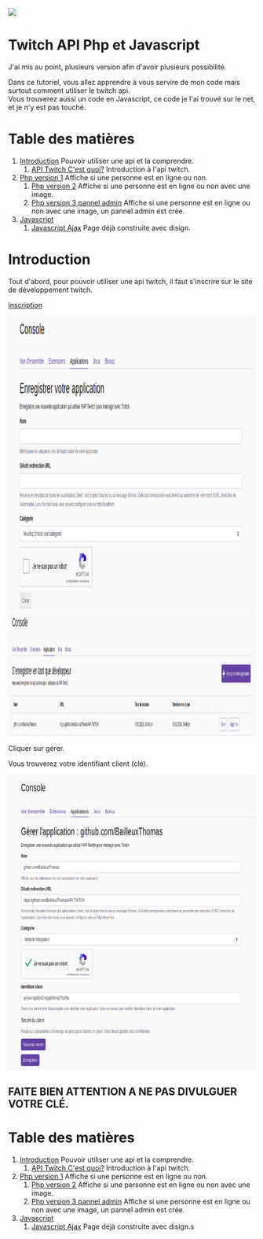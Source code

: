 <img src="https://banner2.kisspng.com/20180503/wee/kisspng-twitch-streaming-media-video-game-logo-live-stream-5aeba5fa2110d1.2586663015253928901355.jpg" height="180" />

# Twitch API Php et Javascript

J'ai mis au point, plusieurs version afin d'avoir plusieurs possibilité.  

Dans ce tutoriel, vous allez apprendre à vous servire de mon code mais surtout comment utiliser le twitch api.  
Vous trouverez aussi un code en Javascript, ce code je l'ai trouvé sur le net, et je n'y est pas touché.  

 # Table des matières

1. [Introduction](#Introduction) Pouvoir utiliser une api et la comprendre.
    1. [API Twitch C'est quoi?](./api) Introduction à l'api twitch.
2. [Php version 1](./v1) Affiche si une personne est en ligne ou non.
    1. [Php version 2](./v2) Affiche si une personne est en ligne ou non avec une image.
    2. [Php version 3 pannel admin](./v3%20admin) Affiche si une personne est en ligne ou non avec une image, un pannel admin est crée.
3. [Javascript](./javascript)
    1. [Javascript Ajax](./javascript/v1) Page déjà construite avec disign.

<a name="Introduction"></a>

# Introduction

Tout d'abord, pour pouvoir utiliser une api twitch, il faut s'inscrire sur le site de développement twitch.

[Inscription](https://dev.twitch.tv/console/apps/create)

<img src="./img/1.png" height="600" />

<img src="./img/2.png" height="250" />

Cliquer sur gérer.   

Vous trouverez votre identifiant client (clé).

<img src="./img/3.png" height="600" />

## FAITE BIEN ATTENTION A NE PAS DIVULGUER VOTRE CLÉ.  

# Table des matières

1. [Introduction](#Introduction) Pouvoir utiliser une api et la comprendre.
    1. [API Twitch C'est quoi?](/API) Introduction à l'api twitch.
2. [Php version 1](./v1) Affiche si une personne est en ligne ou non.
    1. [Php version 2](./v2) Affiche si une personne est en ligne ou non avec une image.
    2. [Php version 3 pannel admin](./v3%20admin) Affiche si une personne est en ligne ou non avec une image, un pannel admin est crée.
3. [Javascript](./javascript)
    1. [Javascript Ajax](./javascript/v1) Page déjà construite avec disign.s